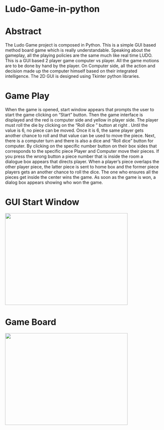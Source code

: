 # Ludo-Game-in-python
<h1>Abstract </h1>
<p>The Ludo Game project is composed in Python. This is a simple GUI based method board game which is really understandable. 
Speaking about the gameplay, all the playing policies are the same much like real time LUDO. This is a GUI based 2 player game computer vs 
player. All the game motions are to be done by hand by the player. On Computer side, all the action and decision made up the computer 
himself based on their integrated intelligence. The 2D GUI is designed using Tkinter python libraries.</p>
<h1>Game Play </h1>
<p>When the game is opened, start window appears that prompts the user to start the game clicking  on “Start” button. Then the game interface is displayed and the red is computer side and yellow in player side. The player must roll the die by clicking on the “Roll dice ”  button at right . Until the value is 6, no piece can be moved. Once it is 6, the same player gets another chance to roll and that value can be used to move the piece. Next, there is a computer turn and there is also a dice and “Roll dice” button for computer. By clicking on the specific number button on their box sides that corresponds to the specific piece Player and Computer move their pieces. If you press the wrong button a piece number that is inside the room a dialogue box appears that directs player.  When a player’s piece overlaps the other player piece, the latter piece is sent to home box and the former piece players gets an another chance to roll the dice. The one who ensures all the pieces get inside the center wins the game. As soon as the game is won, a dialog box appears showing who won the game.</p>
<h1>GUI Start Window</h1>
<img src="https://github.com/Merub-810/Ludo-Game-in-python/assets/131784023/bbbe4c52-4a48-4aea-ad74-b4d77e6492df"
 width="400" height="300"/><br> 
<h1>Game Board</h1>
<img src="https://github.com/Merub-810/Ludo-Game-in-python/assets/131784023/a1ccaf79-fbcf-4c8a-a386-8287e20b6037"
 width="400" height="300"/><br> 


